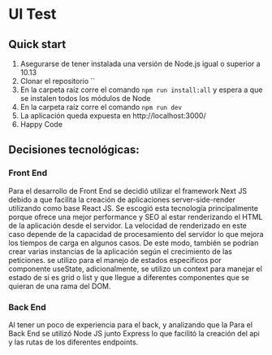 # UI Test


## Quick start


1.  Asegurarse de tener instalada una versión de Node.js igual o superior a 10.13
2.  Clonar el repositorio ``
3.  En la carpeta raíz corre el comando `npm run install:all` y espera a que se instalen todos los módulos de Node
4.  En la carpeta raíz corre el comando `npm run dev`
5.  La aplicación queda expuesta en http://localhost:3000/
6.  Happy Code


## Decisiones tecnológicas:



### Front End


Para el desarrollo de Front End se decidió utilizar el framework Next JS debido a que facilita la creación de aplicaciones server-side-render utilizando como base React JS. Se escogió esta tecnología principalmente porque ofrece una mejor performance y SEO al estar renderizando el HTML de la aplicación desde el servidor.
La velocidad de renderizado en este caso depende de la capacidad de procesamiento del servidor lo que mejora los tiempos de carga en algunos casos. De este modo, también se podrían crear varias instancias de la aplicación según el crecimiento de las peticiones.
se utilizo para el manejo de estados especificos por componente useState, adicionalmente, se utilizo un context para manejar el estado de si es grid o list y que llegue a diferentes componentes que se quieran de una rama del DOM.


### Back End


Al tener un poco de experiencia para el back, y analizando que la Para el Back End se utilizó Node JS junto Express lo que facilitó la creación del api y las rutas de los diferentes endpoints.


